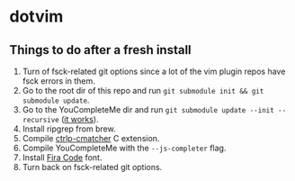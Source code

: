 # dotvim

## Things to do after a fresh install

1. Turn of fsck-related git options since a lot of the vim plugin repos have fsck errors in them.
1. Go to the root dir of this repo and run `git submodule init && git submodule update`.
2. Go to the YouCompleteMe dir and run `git submodule update --init --recursive` ([it works](https://github.com/Valloric/YouCompleteMe/issues/2724#issuecomment-320524728)).
3. Install ripgrep from brew.
4. Compile [ctrlp-cmatcher](https://github.com/JazzCore/ctrlp-cmatcher) C extension.
5. Compile YouCompleteMe with the `--js-completer` flag.
6. Install [Fira Code](https://github.com/tonsky/FiraCode) font.
7. Turn back on fsck-related git options.
